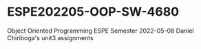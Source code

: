 # ESPE202205-OOP-SW-4680
Object Oriented Programming ESPE Semester 2022-05-08
Daniel Chiriboga's unit3 assignments

